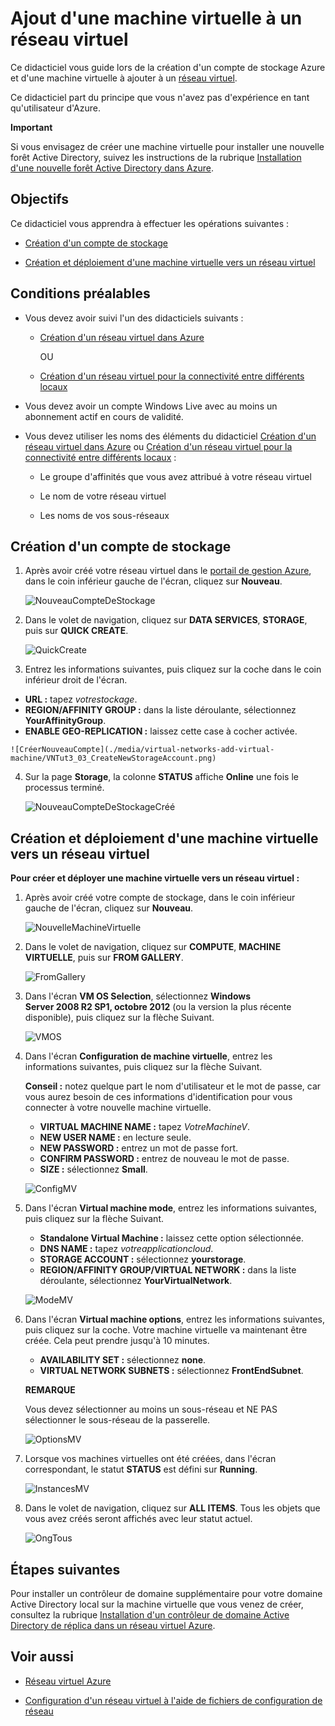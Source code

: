 <properties linkid="manage-services-add-a-vm-to-a-virtual-network" urlDisplayName="Add a VM to virtual network" pageTitle="Add a virtual machine to a virtual network - Azure" metaKeywords="" description="A tutorial that teaches you how to create a storage account and virtual machine (VM) that you add to an Azure virtual network." metaCanonical="" services="virtual-machines,virtual-network" documentationCenter="" title="Add a Virtual Machine to a Virtual Network" authors="" solutions="" manager="" editor="" />

Ajout d'une machine virtuelle à un réseau virtuel
=================================================

Ce didacticiel vous guide lors de la création d'un compte de stockage Azure et d'une machine virtuelle à ajouter à un [réseau virtuel](http://msdn.microsoft.com/fr-fr/library/windowsazure/jj156007.aspx).

Ce didacticiel part du principe que vous n'avez pas d'expérience en tant qu'utilisateur d'Azure.

**Important**

Si vous envisagez de créer une machine virtuelle pour installer une nouvelle forêt Active Directory, suivez les instructions de la rubrique [Installation d'une nouvelle forêt Active Directory dans Azure](../active-directory-forest/).

Objectifs
---------

Ce didacticiel vous apprendra à effectuer les opérations suivantes :

-   [Création d'un compte de stockage](#CreateStorageAcct)

-   [Création et déploiement d'une machine virtuelle vers un réseau virtuel](#CreateVM)

Conditions préalables
---------------------

-   Vous devez avoir suivi l'un des didacticiels suivants :

    -   [Création d'un réseau virtuel dans Azure](/fr-fr/manage/services/networking/create-a-virtual-network/)

        OU

    -   [Création d'un réseau virtuel pour la connectivité entre différents locaux](/fr-fr/manage/services/networking/cross-premises-connectivity/)

-   Vous devez avoir un compte Windows Live avec au moins un abonnement actif en cours de validité.

-   Vous devez utiliser les noms des éléments du didacticiel [Création d'un réseau virtuel dans Azure](/fr-fr/manage/services/networking/create-a-virtual-network/) ou [Création d'un réseau virtuel pour la connectivité entre différents locaux](/fr-fr/manage/services/networking/cross-premises-connectivity/) :

    -   Le groupe d'affinités que vous avez attribué à votre réseau virtuel

    -   Le nom de votre réseau virtuel

    -   Les noms de vos sous-réseaux

Création d'un compte de stockage
--------------------------------

1.  Après avoir créé votre réseau virtuel dans le [portail de gestion Azure](http://manage.windowsazure.com/), dans le coin inférieur gauche de l'écran, cliquez sur **Nouveau**.

    ![NouveauCompteDeStockage](./media/virtual-networks-add-virtual-machine/VNTut3_01_NewStorageAccount.png)

2.  Dans le volet de navigation, cliquez sur **DATA SERVICES**, **STORAGE**, puis sur **QUICK CREATE**.

    ![QuickCreate](./media/virtual-networks-add-virtual-machine/VNTut3_02_StorageAcct_QuickCreate.png)

3.  Entrez les informations suivantes, puis cliquez sur la coche dans le coin inférieur droit de l'écran.
 -   **URL :** tapez *votrestockage*.
 -   **REGION/AFFINITY GROUP :** dans la liste déroulante, sélectionnez **YourAffinityGroup**.
 -   **ENABLE GEO-REPLICATION :** laissez cette case à cocher activée.

    ![CréerNouveauCompte](./media/virtual-networks-add-virtual-machine/VNTut3_03_CreateNewStorageAccount.png)

4.  Sur la page **Storage**, la colonne **STATUS** affiche **Online** une fois le processus terminé.

    ![NouveauCompteDeStockageCréé](./media/virtual-networks-add-virtual-machine/VNTut3_04_NewStorageAcctCreated.png)

Création et déploiement d'une machine virtuelle vers un réseau virtuel
----------------------------------------------------------------------

**Pour créer et déployer une machine virtuelle vers un réseau virtuel :**

1.  Après avoir créé votre compte de stockage, dans le coin inférieur gauche de l'écran, cliquez sur **Nouveau**.

    ![NouvelleMachineVirtuelle](./media/virtual-networks-add-virtual-machine/VNTut3_05_NewVM.png)

2.  Dans le volet de navigation, cliquez sur **COMPUTE**, **MACHINE VIRTUELLE**, puis sur **FROM GALLERY**.

    ![FromGallery](./media/virtual-networks-add-virtual-machine/VNTut3_06_VM_FromGallery.png)

3.  Dans l'écran **VM OS Selection**, sélectionnez **Windows Server 2008 R2 SP1, octobre 2012** (ou la version la plus récente disponible), puis cliquez sur la flèche Suivant.

    ![VMOS](./media/virtual-networks-add-virtual-machine/VNTut3_07_VMOSSelect_Win2008R2.png)

4.  Dans l'écran **Configuration de machine virtuelle**, entrez les informations suivantes, puis cliquez sur la flèche Suivant.

    **Conseil :** notez quelque part le nom d'utilisateur et le mot de passe, car vous aurez besoin de ces informations d'identification pour vous connecter à votre nouvelle machine virtuelle.
	-   **VIRTUAL MACHINE NAME :** tapez *VotreMachineV*.
	-   **NEW USER NAME :** en lecture seule.
	-   **NEW PASSWORD :** entrez un mot de passe fort.
	-   **CONFIRM PASSWORD :** entrez de nouveau le mot de passe.
	-   **SIZE :** sélectionnez **Small**.

    ![ConfigMV](./media/virtual-networks-add-virtual-machine/VNTut3_08_VMConfig.png)

5.  Dans l'écran **Virtual machine mode**, entrez les informations suivantes, puis cliquez sur la flèche Suivant.
	-   **Standalone Virtual Machine :** laissez cette option sélectionnée.
	-   **DNS NAME :** tapez *votreapplicationcloud*.
	-   **STORAGE ACCOUNT :** sélectionnez **yourstorage**.
	-   **REGION/AFFINITY GROUP/VIRTUAL NETWORK :** dans la liste déroulante, sélectionnez **YourVirtualNetwork**.

    ![ModeMV](./media/virtual-networks-add-virtual-machine/VNTut3_09_VMMode.png)

6.  Dans l'écran **Virtual machine options**, entrez les informations suivantes, puis cliquez sur la coche. Votre machine virtuelle va maintenant être créée. Cela peut prendre jusqu'à 10 minutes.
	-   **AVAILABILITY SET :** sélectionnez **none**.
	-   **VIRTUAL NETWORK SUBNETS :** sélectionnez **FrontEndSubnet**.

    **REMARQUE**

    Vous devez sélectionner au moins un sous-réseau et NE PAS sélectionner le sous-réseau de la passerelle.

    ![OptionsMV](./media/virtual-networks-add-virtual-machine/VNTut3_10_VMOptions.png)

1.  Lorsque vos machines virtuelles ont été créées, dans l'écran correspondant, le statut **STATUS** est défini sur **Running**.

    ![InstancesMV](./media/virtual-networks-add-virtual-machine/VNTut3_11_VMInstances.png)

2.  Dans le volet de navigation, cliquez sur **ALL ITEMS**. Tous les objets que vous avez créés seront affichés avec leur statut actuel.

    ![OngTous](./media/virtual-networks-add-virtual-machine/VNTut3_12_AllTab.png)

Étapes suivantes
----------------

Pour installer un contrôleur de domaine supplémentaire pour votre domaine Active Directory local sur la machine virtuelle que vous venez de créer, consultez la rubrique [Installation d'un contrôleur de domaine Active Directory de réplica dans un réseau virtuel Azure](/fr-fr/manage/services/networking/replica-domain-controller/).

Voir aussi
----------

-   [Réseau virtuel Azure](http://msdn.microsoft.com/fr-fr/library/windowsazure/jj156007.aspx)

-   [Configuration d'un réseau virtuel à l'aide de fichiers de configuration de réseau](http://msdn.microsoft.com/fr-fr/library/windowsazure/jj156097.aspx)


